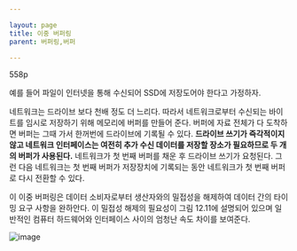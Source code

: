 ```yaml
---

layout: page
title: 이중 버퍼링
parent: 버퍼링,버퍼

---
```



558p

예를 들어 파일이 인터넷을 통해 수신되어 SSD에 저장도어야 한다고 가정하자.

네트워크는 드라이브 보다 천배 정도 더 느리다. 따라서 네트워크로부터 수신되는 바이트를 임시로 저장하기 위해 메모리에 버퍼를 만들어 준다.
버퍼에 자료 전체가 다 도착하면 버퍼는 그때 가서 한꺼번에 드라이브에 기록될 수 있다.
**드라이브 쓰기가 즉각적이지 않고 네트워크 인터페이스는 여전히 추가 수신 데이터를 저장할 장소가 필요하므로 두 개의 버퍼가 사용된다.**
네트워크가 첫 번째 버퍼를 채운 후 드라이브 쓰기가 요청된다. 그런 다음 네트워크는 첫 번째 버퍼가 저장장치에 기록되는 동안 네트워크가 첫 번째 버퍼로 다시 전환할 수 있다.

이 이중 버퍼링은 데이터 소비자로부터 생산자와의 밀접성을 해제하여 데이터 간의 타이밍 요구 사항을 완하안다. 이 밀접성 해제의 필요성이 그림 12.11에 설명되어 있으며 일반적인 컴퓨터 하드웨어와 인터페이스 사이의 엄청난 속도 차이를 보여준다.

![image](https://user-images.githubusercontent.com/116250393/211188212-4c2b0a46-f645-43c6-9567-face63cec00d.png)
